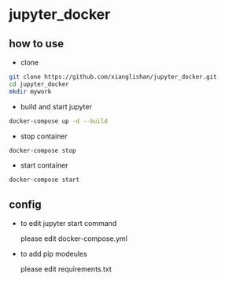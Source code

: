 # jupyter_docker

## how to use
- clone
```bash
git clone https://github.com/xianglishan/jupyter_docker.git
cd jupyter_docker
mkdir mywork
```

- build and start jupyter
```bash
docker-compose up -d --build
```

- stop container
```bash
docker-compose stop
```

- start container
```bash
docker-compose start
```

## config
- to edit jupyter start command

    please edit docker-compose.yml

- to add pip modeules

    please edit requirements.txt